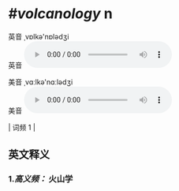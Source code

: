 # ***\#volcanology*** n
英音 ˌvɒlkə'nɒlədʒi  
英音
<audio src="./media/volcanology-B.aac" controls="controls"></audio>

美音 ˌvɑːlkə'nɑːlədʒi  
美音
<audio src="./media/volcanology.aac" controls="controls"></audio>



| 词频 1 |  

英文释义
---
### 1.*高义频：* **火山学**  


